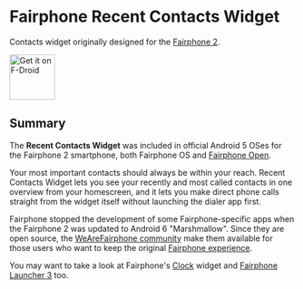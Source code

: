# Fairphone Recent Contacts Widget

Contacts widget originally designed for the [Fairphone 2][fairphone2].

<a href="https://f-droid.org/packages/community.fairphone.mycontacts/" target="_blank">
  <img src="https://f-droid.org/badge/get-it-on.png" alt="Get it on F-Droid" height="80"/>
</a>

## Summary

The **Recent Contacts Widget** was included in official Android 5 OSes for the Fairphone 2 smartphone, both Fairphone OS and [Fairphone Open][fairphone-open].

Your most important contacts should always be within your reach. Recent Contacts Widget lets you see your recently and most called contacts in one overview from your homescreen, and it lets you make direct phone calls straight from the widget itself without launching the dialer app first.

Fairphone stopped the development of some Fairphone-specific apps when the Fairphone 2 was updated to Android 6 "Marshmallow". Since they are open source, the [WeAreFairphone community][wearefairphone] make them available for those users who want to keep the original [Fairphone experience][fairphone-experience].

You may want to take a look at Fairphone's [Clock][wearefairphone-clock] widget and [Fairphone Launcher 3][wearefairphone-launcher] too.



[fairphone2]: https://en.wikipedia.org/wiki/Fairphone_2 "Fairphone 2 - Wikipedia"
[fairphone2-features]: https://www.fairphone.com/en/2016/01/07/software-features-fairphone-2/ "Software features of the Fairphone 2 - Fairphone"
[fairphone-open]: https://code.fairphone.com/projects/fp-osos/ "Fairphone Open — FAIRPHONE open source  documentation"
[fairphone-experience]: https://medium.com/@impossible_labs/fairphone-designing-a-fair-experience-76725e9514e8 "Fairphone, designing a fair experience – Impossible Labs – Medium"
[wearefairphone]: https://github.com/WeAreFairphone "WeAreFairphone on GitHub"
[wearefairphone-clock]: https://github.com/WeAreFairphone/android_packages_apps_ClockWidget/
[wearefairphone-launcher]: https://github.com/WeAreFairphone/android_packages_apps_FairphoneLauncher3/
